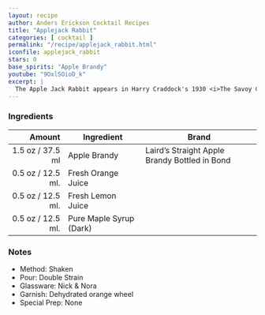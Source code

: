 ```yaml
---
layout: recipe
author: Anders Erickson Cocktail Recipes
title: "Applejack Rabbit"
categories: [ cocktail ]
permalink: "/recipe/applejack_rabbit.html"
iconfile: applejack_rabbit
stars: 0
base_spirits: "Apple Brandy"
youtube: "9OxlSOioD_k"
excerpt: |
  The Apple Jack Rabbit appears in Harry Craddock's 1930 <i>The Savoy Cocktail Book</i> and in David A. Embury's 1948 <i>The Fine Art of Mixing Drinks</i> where he tells us "<i>This drink is also sometimes, for no reason at all, called the Applejack Dynamite. The same cocktail made with a gin base plus a dash of Angostura is called the Old Vermont.</i>"
---
```


### Ingredients

|  Amount | Ingredient              | Brand                                         |
| ------: | ----------------------- | --------------------------------------------- |
|  1.5 oz / 37.5 ml | Apple Brandy            | Laird’s Straight Apple Brandy Bottled in Bond |
| 0.5 oz / 12.5 ml. | Fresh Orange Juice      |
| 0.5 oz / 12.5 ml. | Fresh Lemon Juice       |
| 0.5 oz / 12.5 ml. | Pure Maple Syrup (Dark) |

### Notes

- Method: Shaken
- Pour: Double Strain
- Glassware: Nick &amp; Nora
- Garnish: Dehydrated orange wheel
- Special Prep: None
